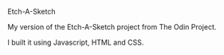 Etch-A-Sketch

My version of the Etch-A-Sketch project from The Odin Project. 

I built it using Javascript, HTML and CSS. 

